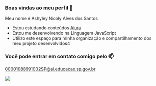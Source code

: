 ### Boas vindas ao meu perfil 💙

Meu nome é Ashyley Nicoly Alves dos Santos

- Estou estudando conteúdos [Alura](https://www.alura.com.br)
- Estou me desenvolvendo na Linguagem JavaScript
- Utilizo este espaço para minha organização e compartilhamento dos meu projeto desenvolvidos4

### Você pode entrar em contato comigo pelo 📫

00001088991002SP@al.educacao.sp.gov.br

![](https://media.tenor.com/mCiM7CmGGI4AAAAM/naruto.gif)
